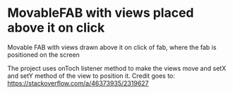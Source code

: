 # MovableFAB with views placed above it on click
Movable FAB with views drawn above it on click of fab, where the fab is positioned on the screen

The project uses onToch listener method to make the views move and setX and setY method of the view to position it.
Credit goes to: https://stackoverflow.com/a/46373935/2319627
